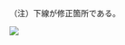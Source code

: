 （注）下線が修正箇所である。

![](https://www.nta.go.jp/tmp/87236fa7-82ca-4369-8ef6-a0c0fe73591f/images/5e62c43cd89638042b37862d02f9c9744892305e6efcdd9bed3659422c91f425.jpg)